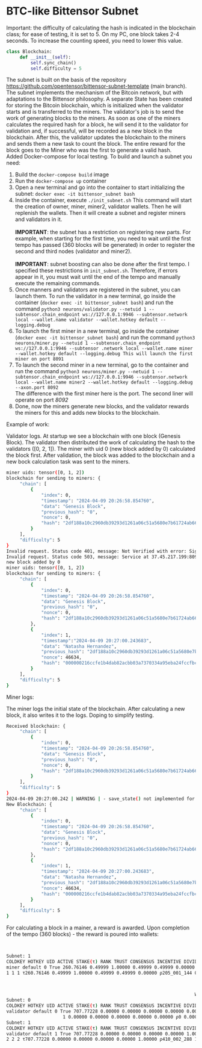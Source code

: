 # **BTC-like Bittensor Subnet**


Important: the difficulty of calculating the hash is indicated in the blockchain class; for ease of testing, it is set to 5. On my PC, one block takes 2-4 seconds. To increase the counting speed, you need to lower this value.

```python
class Blockchain:
     def __init__(self):
         self.sync_chain()
         self.difficulty = 5
```


The subnet is built on the basis of the repository https://github.com/opentensor/bittensor-subnet-template (main branch). The subnet implements the mechanism of the Bitcoin network, but with adaptations to the Bittensor philosophy. A separate State has been created for storing the Bitcoin blockchain, which is initialized when the validator starts and is transferred to the miners. The validator's job is to send the work of generating blocks to the miners. As soon as one of the miners calculates the required hash for a block, he will send it to the validator for validation and, if successful, will be recorded as a new block in the blockchain. After this, the validator updates the blockchain to the miners and sends them a new task to count the block. The entire reward for the block goes to the Miner who was the first to generate a valid hash.
<br/>
Added Docker-compose for local testing. To build and launch a subnet you need:
1. Build the `docker-compose build` image
2. Run the `docker-compose up` container
3. Open a new terminal and go into the container to start initializing the subnet: `docker exec -it bittensor_subnet bash`
4. Inside the container, execute `./init_subnet.sh` This command will start the creation of owner, miner, miner2, validator wallets. Then he will replenish the wallets. Then it will create a subnet and register miners and validators in it. <br/><br/> **IMPORTANT**: the subnet has a restriction on registering new parts. For example, when starting for the first time, you need to wait until the first tempo has passed (360 blocks will be generated) in order to register the second and third nodes (validator and miner2). <br/> <br/> **IMPORTANT**: subnet boosting can also be done after the first tempo. I specified these restrictions in `init_subnet.sh`. Therefore, if errors appear in it, you must wait until the end of the tempo and manually execute the remaining commands.
5. Once manners and validators are registered in the subnet, you can launch them. To run the validator in a new terminal, go inside the container (`docker exec -it bittensor_subnet bash`) and run the command `python3 neurons/validator.py --netuid 1 --subtensor.chain_endpoint ws://127.0.0.1:9946 --subtensor.network local --wallet.name validator --wallet.hotkey default --logging.debug`
6. To launch the first miner in a new terminal, go inside the container (`docker exec -it bittensor_subnet bash`) and run the command `python3 neurons/miner.py --netuid 1 --subtensor.chain_endpoint ws://127.0.0.1:9946 --subtensor .network local --wallet.name miner --wallet.hotkey default --logging.debug This will launch the first miner on port 8091`
7. To launch the second miner in a new terminal, go to the container and run the command `python3 neurons/miner.py --netuid 1 --subtensor.chain_endpoint ws://127.0.0.1:9946 --subtensor.network local --wallet.name miner2 --wallet.hotkey default --logging.debug --axon.port 8092` <br/> The difference with the first miner here is the port. The second liner will operate on port *8092*
8. Done, now the miners generate new blocks, and the validator rewards the miners for this and adds new blocks to the blockchain.


Example of work:

Validator logs. At startup we see a blockchain with one block (Genesis Block). The validator then distributed the work of calculating the hash to the validators ([0, 2, 1]). The miner with uid 0 (new block added by 0) calculated the block first. After validation, the block was added to the blockchain and a new bock calculation task was sent to the miners.



```bash
miner uids: tensor([0, 1, 2])
blockchain for sending to miners: {
     "chain": [
         {
             "index": 0,
             "timestamp": "2024-04-09 20:26:58.854760",
             "data": "Genesis Block",
             "previous_hash": "0",
             "nonce": 0,
             "hash": "2df188a10c2960db39293d1261a06c51a5680e7b61724ab663ad33c7aeeb3a77"
         }
     ],
     "difficulty": 5
}
Invalid request. Status code 401, message: Not Verified with error: Signature mismatch with 1712694420209826886.5Ck9vwTTZcfGStiPH32aUR334gsQcMaTMyL7hYK42vKXcx1L.5E51AFzWDh1Gi27mok4rZdJqcZjwaQdMmJfBtw4WrPy4qj FX.83a05d60-f6af-11ee-bebe-0242ac120002.a7ffc6f8bf1ed76651c14756a061d662f580ff4de43b49fa82d80a4b80f8434a and 0xc6ffcb8ae594e26302d7a444abeb79bba 2d6489670bdb2092699d243edaa5270aa7179efff5b29d63e7712336081b8ed702ed998156641765f164c972b42a187
Invalid request. Status code 503, message: Service at 37.45.217.199:8092/HashProtocol unavailable.
new block added by 0
miner uids: tensor([0, 1, 2])
blockchain for sending to miners: {
     "chain": [
         {
             "index": 0,
             "timestamp": "2024-04-09 20:26:58.854760",
             "data": "Genesis Block",
             "previous_hash": "0",
             "nonce": 0,
             "hash": "2df188a10c2960db39293d1261a06c51a5680e7b61724ab663ad33c7aeeb3a77"
         },
         {
             "index": 1,
             "timestamp":"2024-04-09 20:27:00.243683",
             "data": "Natasha Hernandez",
             "previous_hash": "2df188a10c2960db39293d1261a06c51a5680e7b61724ab663ad33c7aeeb3a77",
             "nonce": 46634,
             "hash": "000000216ccfe1b4dab82acbb03a7370334a95eba24fccfbc8f785763518705c"
         }
     ],
     "difficulty": 5
}
```

Miner logs:

The miner logs the initial state of the blockchain. After calculating a new block, it also writes it to the logs. Doping to simplify testing.
```bash
Received blockchain: {
     "chain": [
         {
             "index": 0,
             "timestamp": "2024-04-09 20:26:58.854760",
             "data": "Genesis Block",
             "previous_hash": "0",
             "nonce": 0,
             "hash": "2df188a10c2960db39293d1261a06c51a5680e7b61724ab663ad33c7aeeb3a77"
         }
     ],
     "difficulty": 5
}
2024-04-09 20:27:00.242 | WARNING | - save_state() not implemented for this neuron. You can implement this function to save model checkpoints or other useful data. -
New Blockchain: {
     "chain": [
         {
             "index": 0,
             "timestamp": "2024-04-09 20:26:58.854760",
             "data": "Genesis Block",
             "previous_hash": "0",
             "nonce": 0,
             "hash": "2df188a10c2960db39293d1261a06c51a5680e7b61724ab663ad33c7aeeb3a77"
         },
         {
             "index": 1,
             "timestamp": "2024-04-09 20:27:00.243683",
             "data": "Natasha Hernandez",
             "previous_hash": "2df188a10c2960db39293d1261a06c51a5680e7b61724ab663ad33c7aeeb3a77",
             "nonce": 46634,
             "hash": "000000216ccfe1b4dab82acbb03a7370334a95eba24fccfbc8f785763518705c"
         }
     ],
     "difficulty": 5
}
```

For calculating a block in a mainer, a reward is awarded. Upon completion of the tempo (360 blocks) - the reward is poured into wallets: 
```bash

                                                                       Wallet - miner:5ECWGqBqwnX86DgH1qBz4XSFGXeYMwTWV15zhikYew3ZdXxZ
Subnet: 1
COLDKEY HOTKEY UID ACTIVE STAKE(τ) RANK TRUST CONSENSUS INCENTIVE DIVIDENDS EMISSION(ρ) VTRUST VPERMIT UPDATED AXON HOTKEY_SS58
miner default 0 True 260.76146 0.49999 1.00000 0.49999 0.49999 0.00000 205_001_144 0.00000 * 1779 37.45.217.199:8091 5E51AFzWDh1Gi27mok4rZdJqc ZjwaQdMmJfBtw4WrPy4qjFX
1 1 1 τ260.76146 0.49999 1.00000 0.49999 0.49999 0.00000 ρ205_001_144 0.00000
                                                                                           Wallet balance: τ299.0
```

```bash

                                                                      Wallet - validator:5HintTeqHKTewce31GEbd6VfVF52Aynsh3LsA8wtgGnbXQyc
Subnet: 0
COLDKEY HOTKEY UID ACTIVE STAKE(τ) RANK TRUST CONSENSUS INCENTIVE DIVIDENDS EMISSION(ρ) VTRUST VPERMIT UPDATED AXON HOTKEY_SS58
validator default 0 True 707.77228 0.00000 0.00000 0.00000 0.00000 0.00000 0 0.00000 1066 none 5Ck9vwTTZcfGStiPH32aUR334gsQcMaTMyL7hYK42vKXcx1L
                     1 0.00000 0.00000 0.00000 0.00000 0.00000 ρ0 0.00000
Subnet: 1
COLDKEY HOTKEY UID ACTIVE STAKE(τ) RANK TRUST CONSENSUS INCENTIVE DIVIDENDS EMISSION(ρ) VTRUST VPERMIT UPDATED AXON HOTKEY_SS58
validator default 1 True 707.77228 0.00000 0.00000 0.00000 0.00000 1.00000 410_002_288 1.00000 * 73 37.45.217.199:8091 5Ck9vwTTZcfGStiPH32aUR334gsQcMa TMyL7hYK42vKXcx1L
2 2 2 τ707.77228 0.00000 0.00000 0.00000 0.00000 1.00000 ρ410_002_288 1.00000
                                                                                            Wallet balance: τ1e-06
```